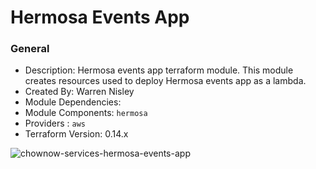 # Hermosa Events App

### General

* Description: Hermosa events app terraform module.
  This module creates resources used to deploy Hermosa events app as a lambda.
* Created By: Warren Nisley
* Module Dependencies:
* Module Components: `hermosa`
* Providers : `aws`
* Terraform Version: 0.14.x

![chownow-services-hermosa-events-app](https://github.com/ChowNow/ops-tf-modules/workflows/chownow-services-hermosa-events-app/badge.svg)
